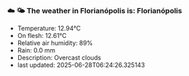 ### ☁️ 🌤️  The weather in Florianópolis is: Florianópolis

- Temperature: 12.94°C
- On flesh: 12.61°C
- Relative air humidity: 89%
- Rain: 0.0 mm
- Description: Overcast clouds
- last updated: 2025-06-28T06:24:26.325143
